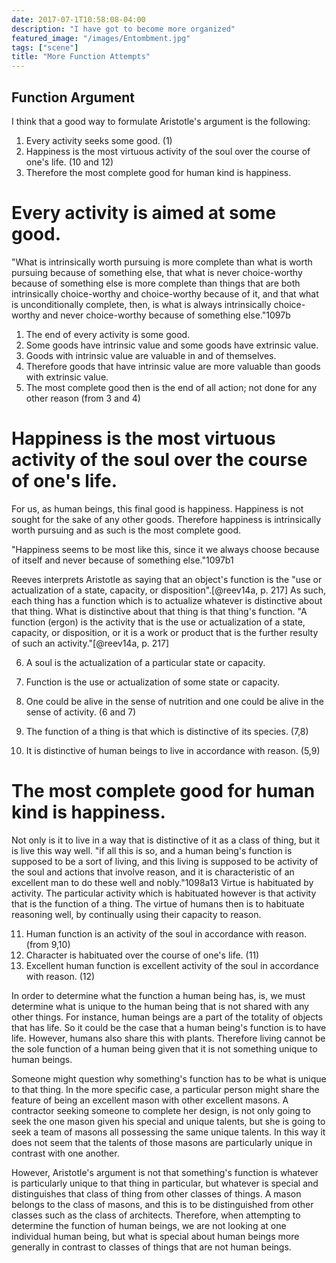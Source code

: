 ```yaml
---
date: 2017-07-1T10:58:08-04:00
description: "I have got to become more organized"
featured_image: "/images/Entombment.jpg"
tags: ["scene"]
title: "More Function Attempts"
---
```


## Function Argument

I think that a good way to formulate Aristotle's argument is the following:

1. Every activity seeks some good. (1)
2. Happiness is the most virtuous activity of the soul over the course of one's life. (10 and 12)
3. Therefore the most complete good for human kind is happiness. 

# Every activity is aimed at some good. 
 

"What is intrinsically worth pursuing is more complete than what is worth pursuing because of something else, that what is never choice-worthy because of something else is more complete than things that are both intrinsically choice-worthy and choice-worthy because of it, and that what is unconditionally complete, then, is what is always intrinsically choice-worthy and never choice-worthy because of something else."1097b

1. The end of every activity is some good.
2. Some goods have intrinsic value and some goods have extrinsic value.
3. Goods with intrinsic value are valuable in and of themselves.
4. Therefore goods that have intrinsic value are more valuable than goods with extrinsic value.
5. The most complete good then is the end of all action; not done for any other reason (from 3 and 4)


# Happiness is the most virtuous activity of the soul over the course of one's life. 
For us, as human beings, this final good is happiness. Happiness is not sought for the sake of any other goods. Therefore happiness is intrinsically worth pursuing and as such is the most complete good.

"Happiness seems to be most like this, since it we always choose because of itself and never because of something else."1097b1 

Reeves interprets Aristotle as saying that an object's function is the "use or actualization of a state, capacity, or disposition".[@reev14a, p. 217] As such, each thing has a function which is to actualize whatever is distinctive about that thing. What is distinctive about that thing is that thing's function. "A function (ergon) is the activity that is the use or actualization of a state, capacity, or disposition, or it is a work or product that is the further resulty of such an activity."[@reev14a, p. 217]

6. A soul is the actualization of a particular state or capacity.
7. Function is the use or actualization of some state or capacity.
8. One could be alive in the sense of nutrition and one could be alive in the sense of activity. (6 and 7)

9. The function of a thing is that which is distinctive of its species. (7,8)
10. It is distinctive of human beings to live in accordance with reason. (5,9)

# The most complete good for human kind is happiness.

Not only is it to live in a way that is distinctive of it as a class of thing, but it is live this way well. "if all this is so, and a human being's function is supposed to be a sort of living, and this living is supposed to be activity of the soul and actions that involve reason, and it is characteristic of an excellent man to do these well and nobly."1098a13 Virtue is habituated by activity. The particular activity which is habituated however is that activity that is the function of a thing. The virtue of humans then is to habituate reasoning well, by continually using their capacity to reason.

11. Human function is an activity of the soul in accordance with reason. (from 9,10)
12. Character is habituated over the course of one's life. (11)
13. Excellent human function is excellent activity of the soul in accordance with reason. (12)

In order to determine what the function a human being has, is, we must determine what is unique to the human being that is not shared with any other things. For instance, human beings are a part of the totality of objects that has life. So it could be the case that a human being's function is to have life. However, humans also share this with plants. Therefore living cannot be the sole function of a human being given that it is not something unique to human beings.

Someone might question why something's function has to be what is unique to that thing. In the more specific case, a particular person might share the feature of being an excellent mason with other excellent masons. A contractor seeking someone to complete her design, is not only going to seek the one mason given his special and unique talents, but she is going to seek a team of masons all possessing the same unique talents. In this way it does not seem that the talents of those masons are particularly unique in contrast with one another.

However, Aristotle's argument is not that something's function is whatever is particularly unique to that thing in particular, but whatever is special and distinguishes that class of thing from other classes of things. A mason belongs to the class of masons, and this is to be distinguished from other classes such as the class of architects. Therefore, when attempting to determine the function of human beings, we are not looking at one individual human being, but what is special about human beings more generally in contrast to classes of things that are not human beings.

